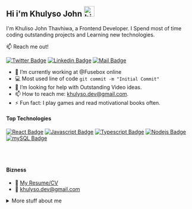 ## Hi i'm Khulyso John <img src="https://user-images.githubusercontent.com/1303154/88677602-1635ba80-d120-11ea-84d8-d263ba5fc3c0.gif" width="28px" height="28px" alt="hi">

I'm  Khuliso John Thavhiwa, a Frontend Developer. I Spend most of time coding outstanding projects and Learning new technologies.

:mailbox: Reach me out!

[![Twitter Badge](https://img.shields.io/badge/-@khulyso12-1ca0f1?style=flat&labelColor=1ca0f1&logo=twitter&logoColor=white&link=https://twitter.com/khulyso12)](https://twitter.com/khulyso12) [![Linkedin Badge](https://img.shields.io/badge/-khulysojohn-0e76a8?style=flat&labelColor=0e76a8&logo=linkedin&logoColor=white)](https://www.linkedin.com/in/khulysojohn/) [![Mail Badge](https://img.shields.io/badge/-khulyso.dev-c0392b?style=flat&labelColor=c0392b&logo=gmail&logoColor=white)](mailto:khulyso.dev@gmail.com)



- 🔭 I’m currently working at @Fusebox online
- :computer: Most used line of code `git commit -m "Initial Commit"`
- 🤔 I’m looking for help with Outstanding Video ideas.
- 📫 How to reach me: khulyso.dev@gmail.com.
- ⚡ Fun fact: I play games and read motivational books often.

#### Top Technologies



[![React Badge](https://img.shields.io/badge/-React-61DBFB?style=for-the-badge&labelColor=black&logo=react&logoColor=61DBFB)](#) [![Javascript Badge](https://img.shields.io/badge/-Javascript-F0DB4F?style=for-the-badge&labelColor=black&logo=javascript&logoColor=F0DB4F)](#) [![Typescript Badge](https://img.shields.io/badge/-Typescript-007acc?style=for-the-badge&labelColor=black&logo=typescript&logoColor=007acc)](#) [![Nodejs Badge](https://img.shields.io/badge/-Nodejs-3C873A?style=for-the-badge&labelColor=black&logo=node.js&logoColor=3C873A)](#) [![mySQL Badge](https://img.shields.io/badge/-mySQl-e535ab?style=for-the-badge&labelColor=black&logo=mysql&logoColor=e535ab)](#)



<br />
<br />

#### Bizness
- :paperclip: [My Resume/CV]()
- :email: khulyso.dev@gmail.com


<details>
<summary>
  More stuff about me
</summary>

<br >

I love sharing knowledge and helping other developers.

#### Coding Stats

<!--START_SECTION:waka-->
```text
TypeScript   15 hrs 41 mins  ████████████████████▓░░░░   82.29 % 
HTML         1 hr 50 mins    ██▒░░░░░░░░░░░░░░░░░░░░░░   09.61 % 
Markdown     1 hr 27 mins    ██░░░░░░░░░░░░░░░░░░░░░░░   07.63 % 
Other        2 mins          ░░░░░░░░░░░░░░░░░░░░░░░░░   00.25 % 
YAML         2 mins          ░░░░░░░░░░░░░░░░░░░░░░░░░   00.19 % 
```
<!--END_SECTION:waka-->

#### Github Stats

![khulyso.dev's github stats](https://github-readme-stats.vercel.app/api?username=khulyso-dev&count_private=true&theme=tokyonight&hide=contribs,prs)

</details>





